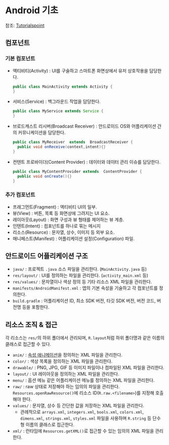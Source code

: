 # Android 기초

참조: [Tutorialspoint](https://www.tutorialspoint.com/android/index.htm)


## 컴포넌트

### 기본 컴포넌트

* 액티비티(Activity) : UI를 구술하고 스마트폰 화면상에서 유저 상호작용을 담당한다.
  ```java
  public class MainActivity extends Activity {
  }
  ```
* 서비스(Service) : 백그라운드 작업을 담당한다.
  ```java
  public class MyService extends Service {
  }
  ```
* 브로드캐스트 리시버(Broadcast Receiver) : 안드로이드 OS와 어플리케이션 간의 커뮤니케이션을 담당한다.
  ```java
  public class MyReceiver  extends  BroadcastReceiver {
    public void onReceive(context,intent){}
  }
  ```
* 컨텐트 프로바이더(Content Provider) : 데이터와 데이터 관리 이슈를 담당한다.
  ```java
  public class MyContentProvider extends  ContentProvider {
    public void onCreate(){}
  }
  ```

### 추가 컴포넌트

* 프래그먼트(Fragment) : 액티비티 UI의 일부.
* 뷰(View) : 버튼, 목록 등 화면상에 그려지는 UI 요소.
* 레이아웃(Layout) : 화면 구성과 뷰 형태를 제어하는 뷰 계층.
* 인텐트(Intent) : 컴포넌트를 하나로 묶는 메시지
* 리소스(Resource) : 문자열, 상수, 이미지 등 외부 요소.
* 매니페스트(Manifest) : 어플리케이션 설정(Configuration) 파일.


## 안드로이드 어플리케이션 구조

* `java/` : 프로젝트 `.java` 소스 파일을 관리한다. (`MainActivity.java` 등)
* `res/layout/` : UI를 정의하는 파일을 관리한다. (`activity_main.xml` 등)
* `res/values/` : 문자열이나 색상 정의 등 기타 리소스 XML 파일을 관리한다.
* `manifests/AndroidManifest.xml` : 앱의 기본 속성을 기술하고 각 컴포넌트를 정의한다.
* `build.gradle` : 어플리케이션 ID, 최소 SDK 버전, 타깃 SDK 버전, 버전 코드, 버전명 등을 포함한다.


## 리소스 조직 & 접근

각 리소스는 `res/`의 하위 폴더에서 관리되며, `R.layout`처럼 하위 폴더명과 같은 이름의 클래스로 접근할 수 있다.

* `anim/` : [속성 애니메이션](https://developer.android.com/guide/topics/graphics/prop-animation)을 정의하는 XML 파일을 관리한다.
* `color/` : 색상 목록을 정의하는 XML 파일을 관리한다.
* `drawable/` : PNG, JPG, GIF 등 이미지 파일이나 컴파일된 XML 파일을 관리한다.
* `layout/` : UI 레이아웃을 정의하는 XML 파일을 관리한다.
* `menu/` : 옵션 메뉴 같은 어플리케이션 메뉴를 정의하는 XML 파일을 관리한다.
* `raw/` : raw 상태로 저장해야 하는 임의의 파일을 관리한다. `Resources.openRawResource()`에 리소스 ID(`R.raw.<filename>`)를 지정해 호출해야 한다.
* `values/` : 문자열, 상수 등 간단한 값을 저장하는 XML 파일을 관리한다.
  * 관례적으로 `arrays.xml`, `integers.xml`, `bools.xml`, `colors.xml`, `dimens.xml`, `strings.xml`, `styles.xml` 파일을 사용하며 `R.string` 등 단수형 이름의 클래스로 접근한다.
* `xml/` : 런타임에 `Resources.getXML()`로 접근할 수 있는 임의의 XML 파일을 관리한다.
